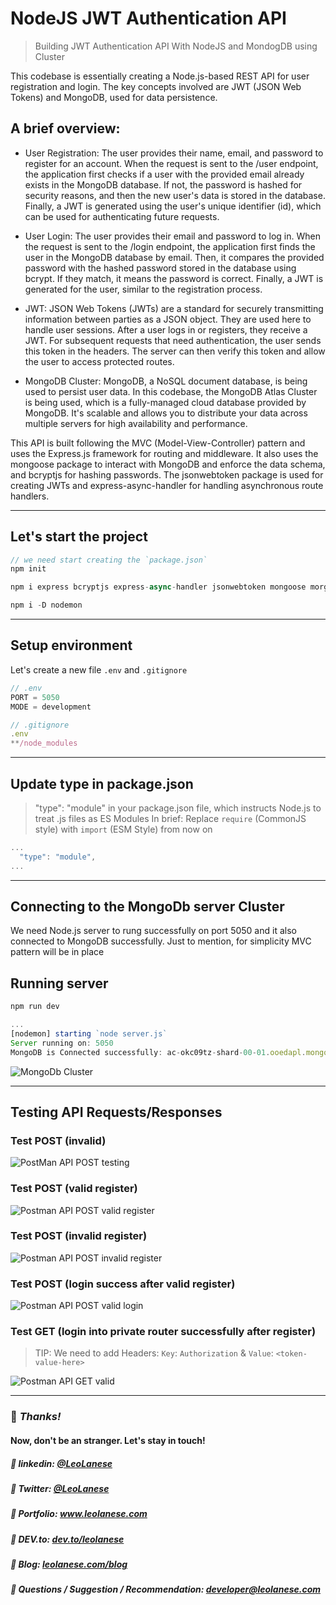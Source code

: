 # NodeJS JWT Authentication API

> Building JWT Authentication API With NodeJS and MondogDB using Cluster

This codebase is essentially creating a Node.js-based REST API for user registration and login. The key concepts involved are JWT (JSON Web Tokens) and MongoDB, used for data persistence. 

## A brief overview:

- User Registration: The user provides their name, email, and password to register for an account. When the request is sent to the /user endpoint, the application first checks if a user with the provided email already exists in the MongoDB database. If not, the password is hashed for security reasons, and then the new user's data is stored in the database. Finally, a JWT is generated using the user's unique identifier (id), which can be used for authenticating future requests.

- User Login: The user provides their email and password to log in. When the request is sent to the /login endpoint, the application first finds the user in the MongoDB database by email. Then, it compares the provided password with the hashed password stored in the database using bcrypt. If they match, it means the password is correct. Finally, a JWT is generated for the user, similar to the registration process.

- JWT: JSON Web Tokens (JWTs) are a standard for securely transmitting information between parties as a JSON object. They are used here to handle user sessions. After a user logs in or registers, they receive a JWT. For subsequent requests that need authentication, the user sends this token in the headers. The server can then verify this token and allow the user to access protected routes.

- MongoDB Cluster: MongoDB, a NoSQL document database, is being used to persist user data. In this codebase, the MongoDB Atlas Cluster is being used, which is a fully-managed cloud database provided by MongoDB. It's scalable and allows you to distribute your data across multiple servers for high availability and performance.

This API is built following the MVC (Model-View-Controller) pattern and uses the Express.js framework for routing and middleware. It also uses the mongoose package to interact with MongoDB and enforce the data schema, and bcryptjs for hashing passwords. The jsonwebtoken package is used for creating JWTs and express-async-handler for handling asynchronous route handlers.

---

## Let's start the project

```js
// we need start creating the `package.json`
npm init
```

```js
npm i express bcryptjs express-async-handler jsonwebtoken mongoose morgan
```

```js
npm i -D nodemon
```

---

## Setup environment

Let's create a new file `.env` and `.gitignore`

```js
// .env
PORT = 5050
MODE = development
```

```js
// .gitignore
.env
**/node_modules
```

---

## Update type in package.json

> "type": "module" in your package.json file, which instructs Node.js to treat .js files as ES Modules
> In brief: Replace `require` (CommonJS style) with `import` (ESM Style) from now on

```js
...
  "type": "module",
...
```

---

## Connecting to the MongoDb server Cluster

We need Node.js server to rung successfully on port 5050 and it also connected to MongoDB successfully. Just to mention, for simplicity MVC pattern will be in place

## Running server

```js
npm run dev

...
[nodemon] starting `node server.js`
Server running on: 5050
MongoDB is Connected successfully: ac-okc09tz-shard-00-01.ooedapl.mongodb.net
```

![MongoDb Cluster](./shared/imgs/mongodb-atlas.jpg)

---

## Testing API Requests/Responses

### Test POST (invalid)

![PostMan API POST testing](./shared/imgs/invalid.jpg)

### Test POST (valid register)

![Postman API POST valid register](./shared/imgs/register.jpg)

### Test POST (invalid register)

![Postman API POST invalid register](./shared/imgs/register-invalid.jpg)

### Test POST (login success after valid register)

![Postman API POST valid login](./shared/imgs/login-success.jpg)

### Test GET (login into private router successfully after register)

> TIP: We need to add Headers: `Key`: `Authorization` & `Value`: `<token-value-here>`

![Postman API GET valid](./shared/imgs/account.jpg)

---
### :100: <i>Thanks!</i>
#### Now, don't be an stranger. Let's stay in touch!

##### :radio_button: linkedin: <a href="https://www.linkedin.com/in/leolanese/" target="_blank">@LeoLanese</a>
##### :radio_button: Twitter: <a href="https://twitter.com/LeoLanese" target="_blank">@LeoLanese</a>
##### :radio_button: Portfolio: <a href="https://www.leolanese.com" target="_blank">www.leolanese.com</a>
##### :radio_button: DEV.to: <a href="https://www.dev.to/leolanese" target="_blank">dev.to/leolanese</a>
##### :radio_button: Blog: <a href="https://www.leolanese.com/blog" target="_blank">leolanese.com/blog</a>
##### :radio_button: Questions / Suggestion / Recommendation: developer@leolanese.com
